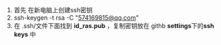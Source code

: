 
1. 首先 在新电脑上创建ssh密钥
2.  ssh-keygen -t rsa -C "574169815@qq.com"
3.  在 .ssh/文件下面找到 **id_ras.pub** ，复制密钥放在 githb **settings**下的**ssh keys** 中
   